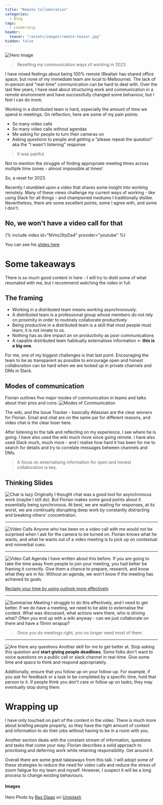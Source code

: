 ```yaml
---
title: "Remote Collaboration" 
categories:
  - Blog
tags:
  - Leadership
header:
  teaser: "/assets/images/remote-teaser.jpg"
hidden: false
---
```


![Hero Image](/assets/images/remote-teaser.jpg)
> Resetting my communication ways of working in 2023

I have mixed feelings about being 100% remote (Realtair has shared office space, but none of my immediate team are local to Melbourne). The lack of in-person and "real-time" communication can be hard to deal with. Over the last few years, I have read about structuring work and communication in a remote environment and have successfully changed some behaviour, but I feel I can do more.

Working in a distributed team is hard, especially the amount of time we spend in meetings. On reflection, here are some of my pain points:
- So many video calls
- So many video calls without agendas
- Me asking for people to turn their cameras on
- Asking questions to people and getting a "please repeat the question" aka the "I wasn't listening" response

> It was painful. 

Not to mention the struggle of finding appropriate meeting times across multiple time zones - almost impossible at times!

So, a reset for 2023.

Recently I stumbled upon a video that shares some insight into working remotely. Many of these views challenge my current ways of working - like using Slack for all things - and championed mediums I traditionally dislike. Nevertheless, there are some excellent points; some I agree with, and some I don't.
## No, we won't have a video call for that
{% include video id="NVnci3tyDa4" provider="youtube" %}

You can see his [slides here](https://xahteiwi.eu/froscon2020/#/)

# Some takeaways
There is so much good content in here - I will try to distil some of what resonated with me, but I recommend watching the video in full.

## The framing
- Working in a distributed team means working asynchronously.
- A distributed team is a professional group whose members do not rely on proximity in order to routinely collaborate productively
- Being productive in a distributed team is a skill that most people must learn; it is not innate to us.
- Nothing has as dire impact an on productivity as poor communications
- A capable distributed team habitually externalises information ← __this is a big one.__

For me, one of my biggest challenges is that last point. Encouraging the team to be as transparent as possible to encourage open and honest collaboration can be hard when we are locked up in private channels and DMs in Slack. 

## Modes of communication
Florian outlines  five major modes of communication in teams and talks about their pros and cons:
![Modes of Communication](/assets/images/remote%20communication/modes%20of%20communication.png)

The wiki, and the Issue Tracker - basically Atlassian are the clear winners for Florian. Email and chat are on the same par for different reasons, and video chat is the clear loser here.

After listening to the talk and reflecting on my experience, I see where he is going. I have also used the wiki much more since going remote. I have also used Slack much, much more - and I realise how hard it has been for me to search for details and try to correlate messages between channels and DMs. 

> A focus on externalising information for open and honest collaboration is key.

## Thinking Slides
![Chat is lazy](/assets/images/remote%20communication/chat%20is%20lazy.png)
Originally I thought chat was a good tool for asynchronous work (maybe I still do). But Florian makes some good points about it essentially being synchronous. At best, we are waiting for responses, at its worst, we are continually disrupting deep work by constantly distracting and breaking others' concentration.

---

![Video Calls](/assets/images/remote%20communication/video_calls.png)
Anyone who has been on a video call with me would not be surprised when I ask for the camera to be turned on. Florian knows what he wants, and what he wants out of a video meeting is to pick up on contextual and nonverbal cues.

---

![Video Call Agenda](/assets/images/remote%20communication/video_call_agenda.png)
I have written about this before. If you are going to take the time away from people to join your meeting, you had better be framing it correctly. Give them a chance to prepare, research, and know what they are in for. Without an agenda, we won’t know if the meeting has achieved its goals.

[Reclaim your time by using outlook more effectively](https://medium.com/gitconnected/reclaim-your-time-by-using-outlook-more-effectively-fce85940f0a7)

---

![Summarise Meeting](/assets/images/remote%20communication/summarise_meeting.jpg)
I struggle to do this effectively, and I need to get better. If we do have a meeting, we need to be able to externalise the content. What was discussed, what actions were there, who is driving what? Often you end up with a wiki anyway - can we just collaborate on there and have a 15min wrapup?

> Once you do meetings right, you no longer need most of them.

---

![Are there any questions](/assets/images/remote%20communication/are_there_any_questions.jpg)
Another skill for me to get better at. Stop asking this question and __start giving people deadlines__. Some folks don't want to voice questions on a public call or slack channel in real-time. Give some time and space to think and respond appropriately.

Additionally, ensure that you follow up on your follow-up. For example, if you ask for feedback or a task to be completed by a specific time, hold that person to it. If people think you don't care or follow up on tasks, they may eventually stop doing them.

# Wrapping up
I have only touched on part of the content in the video. There is much more about briefing people properly, so they have the right amount of context and information to do their jobs without having to be in a room with you. 

Another section deals with the constant stream of information, questions and tasks that come your way. Florian describes a solid approach to prioritising and deferring work while retaining responsibility. Get around it.

Overall there are some great takeaways from this talk. I will adopt some of these strategies to reduce the need for video calls and reduce the stress of zoom fatigue for my team and myself. However, I suspect it will be a long process to change existing behaviours.

#### Images
Hero Photo by <a href="https://unsplash.com/es/@basglaap?utm_source=unsplash&utm_medium=referral&utm_content=creditCopyText">Bas Glaap</a> on <a href="https://unsplash.com/photos/GUColA_7waM?utm_source=unsplash&utm_medium=referral&utm_content=creditCopyText">Unsplash</a>
